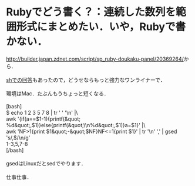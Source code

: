 # Rubyでどう書く？：連続した数列を範囲形式にまとめたい．いや，Rubyで書かない．
<a href="http://builder.japan.zdnet.com/script/sp_ruby-doukaku-panel/20369264/" target="_blank">http://builder.japan.zdnet.com/script/sp_ruby-doukaku-panel/20369264/</a>から．<br />
<br />
<a href="http://d.hatena.ne.jp/zariganitosh/20131127/succession_hyphen_number" target="_blank">shでの回答</a>もあったので，どうせならもっと強力なワンライナーで．<br />
<br />
環境はMac．たぶんもうちょっと短くなる．<br />
<br />
[bash]<br />
$ echo 1 2 3 5 7 8 | tr ' ' '\\n' |\\<br />
awk '{if(a==$1-1){printf(&quot; %d&quot;,$1)}else{printf(&quot;\\n%d&quot;,$1)}a=$1}' |\\<br />
awk 'NF&gt;1{print $1&quot;-&quot;$NF}NF&lt;=1{print $1}' | tr '\\n' ',' | gsed 's/,$/\\n/g'<br />
1-3,5,7-8<br />
[/bash]<br />
<br />
gsedはLinuxだとsedでやります．<br />
<br />
仕事仕事．
